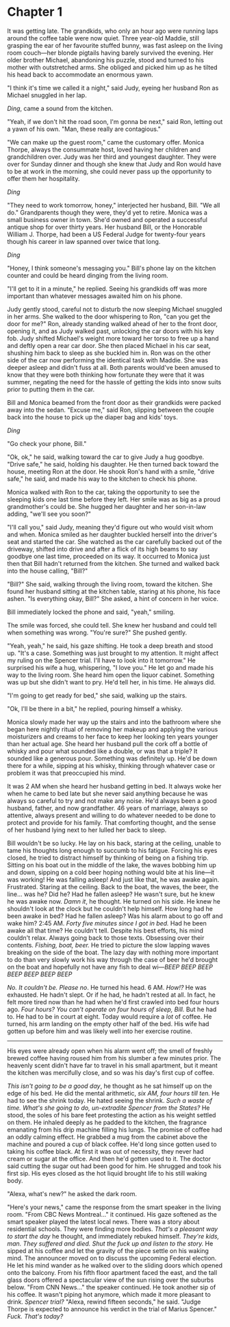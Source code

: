 # Chapter 1

It was getting late. The grandkids, who only an hour ago were running laps around the coffee table were now quiet. Three year-old Maddie, still grasping the ear of her favourite stuffed bunny, was fast asleep on the living room couch—her blonde pigtails having barely survived the evening. Her older brother Michael, abandoning his puzzle, stood and turned to his mother with outstretched arms. She obliged and picked him up as he tilted his head back to accommodate an enormous yawn.

"I think it's time we called it a night," said Judy, eyeing her husband Ron as Michael snuggled in her lap.

*Ding*, came a sound from the kitchen.

"Yeah, if we don't hit the road soon, I'm gonna be next," said Ron, letting out a yawn of his own. "Man, these really are contagious."

"We can make up the guest room," came the customary offer. Monica Thorpe, always the consummate host, loved having her children and grandchildren over. Judy was her third and youngest daughter. They were over for Sunday dinner and though she knew that Judy and Ron would have to be at work in the morning, she could never pass up the opportunity to offer them her hospitality.

*Ding*

"They need to work tomorrow, honey," interjected her husband, Bill. "We all do." Grandparents though they were, they'd yet to retire. Monica was a small business owner in town. She'd owned and operated a successful antique shop for over thirty years. Her husband Bill, or the Honorable William J. Thorpe, had been a US Federal Judge for twenty-four years though his career in law spanned over twice that long.

*Ding*

"Honey, I think someone's messaging you." Bill's phone lay on the kitchen counter and could be heard dinging from the living room.

"I'll get to it in a minute," he replied. Seeing his grandkids off was more important than whatever messages awaited him on his phone.

Judy gently stood, careful not to disturb the now sleeping Michael snuggled in her arms. She walked to the door whispering to Ron, "can you get the door for me?" Ron, already standing walked ahead of her to the front door, opening it, and as Judy walked past, unlocking the car doors with his key fob. Judy shifted Michael's weight more toward her torso to free up a hand and deftly open a rear car door. She then placed Michael in his car seat, shushing him back to sleep as she buckled him in. Ron was on the other side of the car now performing the identical task with Maddie. She was deeper asleep and didn't fuss at all. Both parents would've been amused to know that they were both thinking how fortunate they were that it was summer, negating the need for the hassle of getting the kids into snow suits prior to putting them in the car.

Bill and Monica beamed from the front door as their grandkids were packed away into the sedan. "Excuse me," said Ron, slipping between the couple back into the house to pick up the diaper bag and kids' toys.

*Ding*

"Go check your phone, Bill."

"Ok, ok," he said, walking toward the car to give Judy a hug goodbye. "Drive safe," he said, holding his daughter. He then turned back toward the house, meeting Ron at the door. He shook Ron's hand with a smile, "drive safe," he said, and made his way to the kitchen to check his phone.

Monica walked with Ron to the car, taking the opportunity to see the sleeping kids one last time before they left. Her smile was as big as a proud grandmother's could be. She hugged her daughter and her son-in-law adding, "we'll see you soon?"

"I'll call you," said Judy, meaning they'd figure out who would visit whom and when. Monica smiled as her daughter buckled herself into the driver's seat and started the car. She watched as the car carefully backed out of the driveway, shifted into drive and after a flick of its high beams to say goodbye one last time, proceeded on its way. It occurred to Monica just then that Bill hadn't returned from the kitchen. She turned and walked back into the house calling, "Bill?"

"Bill?" She said, walking through the living room, toward the kitchen. She found her husband sitting at the kitchen table, staring at his phone, his face ashen. "Is everything okay, Bill?" She asked, a hint of concern in her voice.

Bill immediately locked the phone and said, "yeah," smiling.

The smile was forced, she could tell. She knew her husband and could tell when something was wrong. "You're sure?" She pushed gently.

"Yeah, yeah," he said, his gaze shifting. He took a deep breath and stood up. "It's a case. Something was just brought to my attention. It might affect my ruling on the Spencer trial. I'll have to look into it tomorrow." He surprised his wife a hug, whispering, "I love you." He let go and made his way to the living room. She heard him open the liquor cabinet. Something was up but she didn't want to pry. He'd tell her, in his time. He always did.

"I'm going to get ready for bed," she said, walking up the stairs.

"Ok, I'll be there in a bit," he replied, pouring himself a whisky.

Monica slowly made her way up the stairs and into the bathroom where she began here nightly ritual of removing her makeup and applying the various moisturizers and creams to her face to keep her looking ten years younger than her actual age. She heard her husband pull the cork off a bottle of whisky and pour what sounded like a double, or was that a triple? It sounded like a generous pour. Something was definitely up. He'd be down there for a while, sipping at his whisky, thinking through whatever case or problem it was that preoccupied his mind.

It was 2 AM when she heard her husband getting in bed. It always woke her when he came to bed late but she never said anything because he was always so careful to try and not make any noise. He'd always been a good husband, father, and now grandfather. 46 years of marriage, always so attentive, always present and willing to do whatever needed to be done to protect and provide for his family. That comforting thought, and the sense of her husband lying next to her lulled her back to sleep.

Bill wouldn't be so lucky. He lay on his back, staring at the ceiling, unable to tame his thoughts long enough to succumb to his fatigue. Forcing his eyes closed, he tried to distract himself by thinking of being on a fishing trip. Sitting on his boat out in the middle of the lake, the waves bobbing him up and down, sipping on a cold beer hoping nothing would bite at his line—it was working! He was falling asleep! And just like that, he was awake again. Frustrated. Staring at the ceiling. Back to the boat, the waves, the beer, the line... was he? Did he? Had he fallen asleep? He wasn't sure, but he knew he was awake now. *Damn it*, he thought. He turned on his side. He knew he shouldn't look at the clock but he couldn't help himself. How long had he been awake in bed? Had he fallen asleep? Was his alarm about to go off and wake him? 2:45 AM. *Forty five minutes since I got in bed.* Had he been awake all that time? He couldn't tell. Despite his best efforts, his mind couldn't relax. Always going back to those texts. Obsessing over their contents. *Fishing, boat, beer.* He tried to picture the slow lapping waves breaking on the side of the boat. The lazy day with nothing more important to do than very slowly work his way through the case of beer he'd brought on the boat and hopefully not have any fish to deal wi—*BEEP BEEP BEEP BEEP BEEP BEEP BEEP*

*No. It couldn't be. Please no*. He turned his head. 6 AM. *How!?* He was exhausted. He hadn't slept. Or if he had, he hadn't rested at all. In fact, he felt more tired now than he had when he'd first crawled into bed four hours ago. *Four hours? You can't operate on four hours of sleep, Bill.* But he had to. He had to be in court at eight. Today would require a *lot* of coffee. He turned, his arm landing on the empty other half of the bed. His wife had gotten up before him and was likely well into her exercise routine.

***

His eyes were already open when his alarm went off; the smell of freshly brewed coffee having roused him from his slumber a few minutes prior. The heavenly scent didn't have far to travel in his small apartment, but it meant the kitchen was mercifully close, and so was his day's first cup of coffee.

*This isn't going to be a good day*, he thought as he sat himself up on the edge of his bed. He did the mental arithmetic, *six AM, four hours till ten.* He had to see the shrink today. He hated seeing the shrink. *Such a waste of time. What's she going to do, un-extradite Spencer from the States?* He stood, the soles of his bare feet protesting the action as his weight settled on them. He inhaled deeply as he padded to the kitchen, the fragrance emanating from his drip machine filling his lungs. The promise of coffee had an oddly calming effect. He grabbed a mug from the cabinet above the machine and poured a cup of black coffee. He'd long since gotten used to taking his coffee black. At first it was out of necessity, they never had cream or sugar at the office. And then he'd gotten used to it. The doctor said cutting the sugar out had been good for him. He shrugged and took his first sip. His eyes closed as the hot liquid brought life to his still waking body.

"Alexa, what's new?" he asked the dark room.

"Here's your news," came the response from the smart speaker in the living room. "From CBC News Montreal…" it continued. His gaze softened as the smart speaker played the latest local news. There was a story about residential schools. They were finding more bodies. *That's a pleasant way to start the day* he thought, and immediately rebuked himself. *They're kids, man. They suffered and died. Shut the fuck up and listen to the story.* He sipped at his coffee and let the gravity of the piece settle on his waking mind. The announcer moved on to discuss the upcoming Federal election. He let his mind wander as he walked over to the sliding doors which opened onto the balcony. From his fifth floor apartment faced the east, and the tall glass doors offered a spectacular view of the sun rising over the suburbs below. "From CNN News…" the speaker continued. He took another sip of his coffee. It wasn't piping hot anymore, which made it more pleasant to drink. *Spencer trial?* "Alexa, rewind fifteen seconds," he said. "Judge Thorpe is expected to announce his verdict in the trial of Marius Spencer." *Fuck. That's today?* 